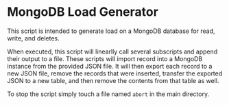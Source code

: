 # MongoDB Load Generator


This script is intended to generate load on a MongoDB database for read, write, and deletes. 

When executed, this script will linearlly call several subscripts and append their output to a file. These scripts will import record into a MongoDB instance from the provided JSON file. It will then export each record to a new JSON file, remove the records that were inserted, transfer the exported JSON to a new table, and then remove the contents from that table as well. 

To stop the script simply touch a file named `abort` in the main directory.
